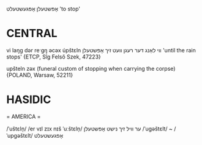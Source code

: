 אָפּשטעלן
אָפּגעשטעלט
'to stop'

CENTRAL
========

vi laŋg dər reˑgŋ əcəx úpštɛln ווי לאַנג דער רעגן וועט זיך אָפּשטעלן 'until the rain stops' {ETCP, Sîg Felső Szek, 47223}

upšteln zəx (funeral custom of stopping when carrying the corpse) {POLAND, Warsaw, 52211}

HASIDIC
=======
= AMERICA = 

/ˈuštɛln̩/
/er vɪl zɪx nɪš ˈuːštɛln̩/ ער וויל זיך נישט אָפּשטעלן
/ˈugəštɛlt/ ~ /ˈupgəštɛlt/ אָפּגעשטעלט